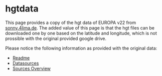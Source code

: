 # hgtdata

This page provides a copy of the hgt data of EUROPA v22 from [sonny.4lima.de](https://sonny.4lima.de/).
The added value of this page is that the hgt files can be downloaded one by one based on the latitude and longitude, 
which is not prossible with the original provided google drive.

Please notice the following information as provided with the original data:
- [Readme](docs/_Readme.txt)
- [Datasources](docs/_Datasources.txt)
- [Sources Overview](docs/_Sources.png)

